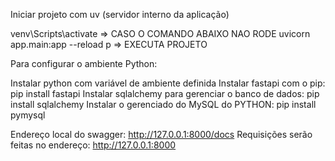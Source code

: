 Iniciar projeto com uv (servidor interno da aplicação)

venv\Scripts\activate => CASO O COMANDO ABAIXO NAO RODE
uvicorn app.main:app --reload p => EXECUTA PROJETO

Para configurar o ambiente Python:

Instalar python com variável de ambiente definida
Instalar fastapi com o pip: pip install fastapi
Instalar sqlalchemy para gerenciar o banco de dados: pip install sqlalchemy
Instalar o gerenciado do MySQL do PYTHON: pip install pymysql

Endereço local do swagger: http://127.0.0.1:8000/docs
Requisições serão feitas no endereço: http://127.0.0.1:8000